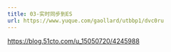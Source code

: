 ```yaml
---
title: 03-实时同步到ES
url: https://www.yuque.com/gaollard/utbbp1/dvc0ru
---
```


<https://blog.51cto.com/u_15050720/4245988>
